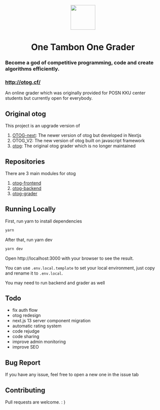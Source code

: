 <p align="center">
  <a href="https://otog.cf">
    <img src="https://github.com/phakphum-dev/otog-frontend/raw/main/public/logo512.png" width="80" />
  </a>
</p>

<h1 align="center">One Tambon One Grader</h1>

### Become a god of competitive programming, code and create algorithms efficiently.

### http://otog.cf/

An online grader which was originally provided for POSN KKU center students but currently open for everybody.

## Original otog

This project is an upgrade version of

1. [OTOG-next](https://github.com/karnjj/OTOG-next): The newer version of otog but developed in Nextjs
2. OTOG_V2: The new version of otog built on javascript framework
3. [otog](https://github.com/phizaz/otog): The original otog grader which is no longer maintained

## Repositories

There are 3 main modules for otog

1. [otog-frontend](https://github.com/phakphum-dev/otog-frontend)
2. [otog-backend](https://github.com/phakphum-dev/otog-backend)
3. [otog-grader](https://github.com/phakphum-dev/otog-grader)

## Running Locally

First, run yarn to install dependencies

```bash
yarn
```

After that, run yarn dev

```bash
yarn dev
```

Open http://localhost:3000 with your browser to see the result.

You can use `.env.local.template` to set your local environment, just copy and rename it to `.env.local`.

You may need to run backend and grader as well

## Todo

- fix auth flow
- otog redesign
- next.js 13 server component migration
- automatic rating system
- code rejudge
- code sharing
- improve admin monitoring
- improve SEO

## Bug Report

If you have any issue, feel free to open a new one in the issue tab

## Contributing

Pull requests are welcome. : )
